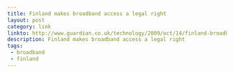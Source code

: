 ```yaml
---
title: Finland makes broadband access a legal right
layout: post
category: link
linkto: http://www.guardian.co.uk/technology/2009/oct/14/finland-broadband
description: Finland makes broadband access a legal right
tags:
 - broadband
 - finland
---
```

&nbsp;